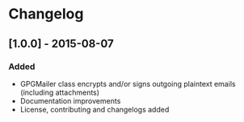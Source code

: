 # Changelog

## [1.0.0] - 2015-08-07
### Added
- GPGMailer class encrypts and/or signs outgoing plaintext emails (including attachments)
- Documentation improvements
- License, contributing and changelogs added
